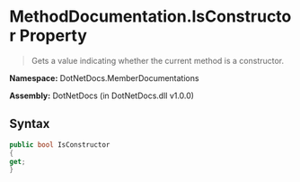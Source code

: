 # MethodDocumentation.IsConstructor Property
> Gets a value indicating whether the current method is a constructor.

**Namespace:** DotNetDocs.MemberDocumentations

**Assembly:** DotNetDocs (in DotNetDocs.dll v1.0.0)
## Syntax
```csharp
public bool IsConstructor
{
get;
}
```
